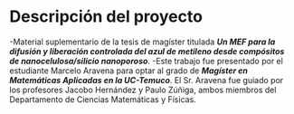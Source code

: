 # Descripción del proyecto
-Material suplementario de la tesis de magíster titulada ***Un MEF para la difusión y liberación controlada del azul de metileno desde compósitos de nanocelulosa/silicio nanoporoso***. -Este trabajo fue presentado por el estudiante Marcelo Aravena para optar al grado de ***Magíster en Matemáticas Aplicadas en la UC-Temuco***. El Sr. Aravena fue guiado por los profesores Jacobo Hernández y Paulo Zúñiga, ambos miembros del Departamento de Ciencias Matemáticas y Físicas.
